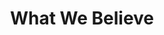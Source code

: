 ---
title: What We Believe
blocks:
  - type: hero
    heading: Welcome to Westminster Presbyterian Church
    description: Westminster Presbyterian Church isn’t a building—we are a family of faith, drawn together as  children of God and heirs of His salvation in Christ.
    join_us: Join us for worship at 8:30 or 11:00 am each Sunday.
    backgroundVideo: /uploads/jonesborough-Aerial-Video.mp4
  - type: NavigationCards
    items:
      - title: Who We Are
        image: /uploads/who-we-are.webp
        link: https://example.com/
      - title: Our Worship
        image: /uploads/our-worship.webp
        link: https://example.com/
      - title: Church Leadership
        image: /uploads/church-leadership.webp
        link: https://example.com/
---